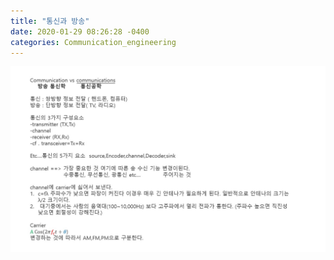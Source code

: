```yaml
---
title: "통신과 방송"
date: 2020-01-29 08:26:28 -0400
categories: Communication_engineering
---
```


![Prologue Theme](1.jpg)

[jekyll-docs]: https://jekyllrb.com/docs/home
[jekyll-gh]:   https://github.com/jekyll/jekyll
[jekyll-talk]: https://talk.jekyllrb.com/
